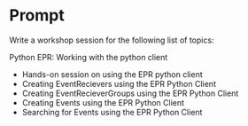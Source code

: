 # Prompt

Write a workshop session for the following list of topics:

Python EPR: Working with the python client

- Hands-on session on using the EPR python client
- Creating EventRecievers using the EPR Python Client
- Creating EventRecieverGroups using the EPR Python Client
- Creating Events using the EPR Python Client
- Searching for Events using the EPR Python Client
